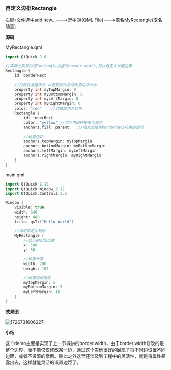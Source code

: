 ###  自定义边框Rectangle

右键`/`文件选中add new...--->选中Qt(QML File)--->取名MyRectangle(取名随意)



**源码**

MyRectangle.qml

```cpp
import QtQuick 2.0

//实际上实现的是Rectangle内置的border.width,可以自定义长度边界
Rectangle {
    id: borderRect

    //将属性暴露出去 以便更好的灵活改变边距大小
    property int myTopMargin: 0
    property int myBottomMargin: 0
    property int myLeftMargin: 0
    property int myRightMargin: 0
    color: "red"    //边框颜色为红色
    Rectangle {
        id: innerRect
        color: "yellow" //实际内部的矩形为黄色
        anchors.fill: parent    //填充父控件borderRect可用的空间

        //设置边距
        anchors.topMargin: myTopMargin
        anchors.bottomMargin: myBottomMargin
        anchors.leftMargin: myLeftMargin
        anchors.rightMargin: myRightMargin
    }
}
```



main.qml

```cpp
import QtQuick 2.12
import QtQuick.Window 2.12
import QtQuick.Controls 2.5

Window {
    visible: true
    width: 640
    height: 480
    title: qsTr("Hello World")

    //调用自定义矩形
    MyRectangle {
        //显示的起始位置
        x: 100
        y: 50

        //设置长宽
        width: 200
        height: 100

        //设置边缘宽度
        myTopMargin: 5
        myBottomMargin: 5
        myLeftMargin: 10
    }
}

```



**效果图**

![1726731606227](C:\Users\123\AppData\Roaming\Typora\typora-user-images\1726731606227.png)

**小结**

这个demo主要是实现了上一节课讲的border.width，由于border.width修改的是整个边界，而不能仅仅修改某一边，通过这个实例很好的展现了将不同边设置不同边距，或者不设置的案例。除此之外这里还涉及到工程中的灵活性，就是将属性暴露出去，这样就能灵活的设置边距了。

